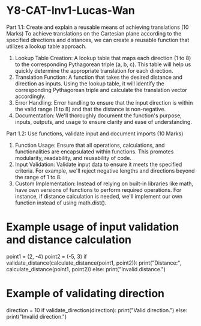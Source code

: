# Y8-CAT-Inv1-Lucas-Wan


Part 1.1: Create and explain a reusable means of achieving translations (10 Marks)
To achieve translations on the Cartesian plane according to the specified directions and distances, we can create a reusable function that utilizes a lookup table approach.

1. Lookup Table Creation: A lookup table that maps each direction (1 to 8) to the corresponding Pythagorean triple (a, b, c). This table will help us quickly determine the appropriate translation for each direction.
2. Translation Function: A function that takes the desired distance and direction as inputs. Using the lookup table, it will identify the corresponding Pythagorean triple and calculate the translation vector accordingly.
3. Error Handling: Error handling to ensure that the input direction is within the valid range (1 to 8) and that the distance is non-negative.
4. Documentation: We'll thoroughly document the function's purpose, inputs, outputs, and usage to ensure clarity and ease of understanding.


Part 1.2:  Use functions, validate input and document imports (10 Marks)
1. Function Usage: Ensure that all operations, calculations, and functionalities are encapsulated within functions. This promotes modularity, readability, and reusability of code.
2. Input Validation: Validate input data to ensure it meets the specified criteria. For example, we'll reject negative lengths and directions beyond the range of 1 to 8.
3. Custom Implementation: Instead of relying on built-in libraries like math, have own versions of functions to perform required operations. For instance, if distance calculation is needed, we'll implement our own function instead of using math.dist().

# Example usage of input validation and distance calculation
point1 = (2, -4)
point2 = (-5, 3)
if validate_distance(calculate_distance(point1, point2)):
    print("Distance:", calculate_distance(point1, point2))
else:
    print("Invalid distance.")

# Example of validating direction
direction = 10
if validate_direction(direction):
    print("Valid direction.")
else:
    print("Invalid direction.")